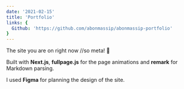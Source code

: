 ```yaml
---
date: '2021-02-15'
title: 'Portfolio'
links: {
  Github: 'https://github.com/abonmassip/abonmassip-portfolio'
}
---
```


The site you are on right now <span class="comment">//so meta! </span><span class="emoji">🤯</span>

Built with **Next.js**, **fullpage.js** for the page animations and **remark** for Markdown parsing.

I used **Figma** for planning the design of the site.